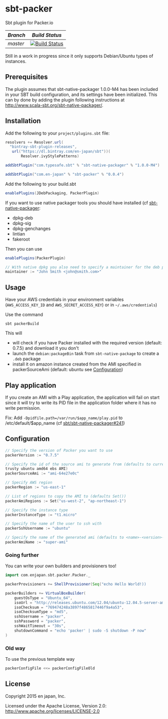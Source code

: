 # sbt-packer
Sbt plugin for Packer.io

*Branch*|*Build Status*|
|---|---|
|*master*|[![Build Status](https://travis-ci.org/en-japan/sbt-packer.svg)](https://travis-ci.org/en-japan/sbt-packer)|

Still in a work in progress since it only supports Debian/Ubuntu types of
instances.

## Prerequisites
The plugin assumes that sbt-native-packager 1.0.0-M4 has been included in
your SBT build configuration, and its settings have been
initialized. This can by done by adding the plugin following instructions at
http://www.scala-sbt.org/sbt-native-packager/.

## Installation

Add the following to your `project/plugins.sbt` file:
```scala
resolvers += Resolver.url(
  "bintray-sbt-plugin-releases",
   url("https://dl.bintray.com/en-japan/sbt"))(
       Resolver.ivyStylePatterns)

addSbtPlugin("com.typesafe.sbt" % "sbt-native-packager" % "1.0.0-M4")

addSbtPlugin("com.en-japan" % "sbt-packer" % "0.0.4")
```

Add the following to your build.sbt
```scala
enablePlugins(JDebPackaging, PackerPlugin)
```

If you want to use native packager tools you should have installed (cf
[sbt-native-packager](http://www.scala-sbt.org/sbt-native-packager/formats/debian.html#requirements):
- dpkg-deb
- dpkg-sig
- dpkg-genchanges
- lintian
- fakeroot

Then you can use
```scala
enablePlugins(PackerPlugin)

// With native dpkg you also need to specify a maintainer for the deb package.
maintainer := "John Smith <john@smith.com>"
```

## Usage

Have your AWS credentials in your environment variables (`AWS_ACCESS_KEY_ID` and `AWS_SECRET_ACCESS_KEY`) or in `~/.aws/credentials`)

Use the command
```shell
sbt packerBuild
```
This will 
- will check if you have Packer installed with the required version (default:
  0.7.5) and download it you don't
- launch the `debian:packageBin` task from `sbt-native-package` to create a `.deb` package
- install it on amazon instance created from the AMI specified in packerSourceAmi (default: ubuntu see [Configuration](#Configuration))

## Play application
If you create an AMI with a Play application, the application will fail on
start since it will try to write its PID file in the application folder where
it has no write permission.

Fix: Add `-Dpidfile.path=/var/run/$app_name/play.pid` to /etc/default/$app_name
(cf [sbt/sbt-native-packager#241](https://github.com/sbt/sbt-native-packager/issues/241#issuecomment-42141586))

## Configuration

```scala
// Specify the version of Packer you want to use
packerVersion := "0.7.5"

// Specify the id of the source ami to generate from (defaults to current
trusty ubuntu amd64 ebs AMI)
packerSourceAmi := "ami-64e27e0c"

// Specify AWS region
packerRegion := "us-east-1"

// List of regions to copy the AMI to (defaults Set())
packerAmiRegions := Set("us-west-2", "ap-northeast-1")

// Specify the instance type
packerInstanceType := "t1.micro"

// Specify the name of the user to ssh with
packerSshUsername := "ubuntu"

// Specify the name of the generated ami (defaults to <name>-<version>-{{timestamp}})
packerAmiName := "super-ami"
```

### Going further

You can write your own builders and provisioners too!

```scala
import com.enjapan.sbt.packer.Packer._

packerProvisioners += ShellProvisioner(Seq("echo Hello World!))

packerBuilders += VirtualBoxBuilder(
    guestOsType = "Ubuntu_64",
    isoUrl = "http://releases.ubuntu.com/12.04/ubuntu-12.04.5-server-amd64.iso",
    isoChecksum = "769474248a3897f4865817446f9a4a53",
    isoChecksumType = "md5",
    sshUsername = "packer",
    sshPassword = "packer",
    sshWaitTimeout = "30s",
    shutdownCommand = "echo 'packer' | sudo -S shutdown -P now"
)
```

### Old way

To use the previous template way

```scala
packerConfigFile <<= packerConfigFileOld
```


## License
Copyright 2015 en japan, Inc.

Licensed under the Apache License, Version 2.0: http://www.apache.org/licenses/LICENSE-2.0

